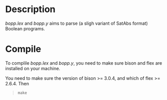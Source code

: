 # Description
 
_bopp.lex_ and _bopp.y_ aims to parse (a sligh variant of SatAbs format) Boolean programs.

# Compile

To complile _bopp.lex_ and _bopp.y_, you need to make sure bison and flex are installed on your machine. 

You need to make sure the version of bison >= 3.0.4, and which of flex >= 2.6.4. Then

>     make